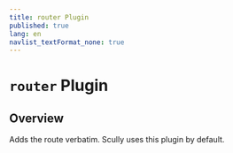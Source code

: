 ```yaml
---
title: router Plugin
published: true
lang: en
navlist_textFormat_none: true
---
```


# `router` Plugin

## Overview

Adds the route verbatim. Scully uses this plugin by default.
